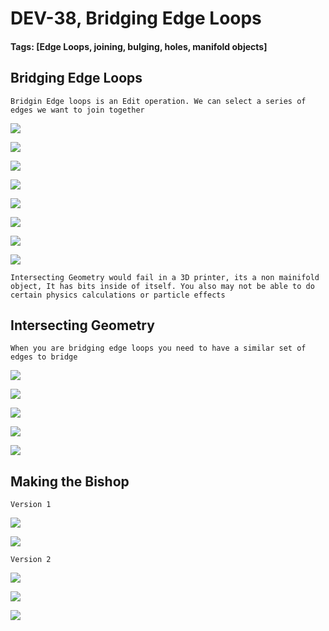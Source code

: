 # DEV-38, Bridging Edge Loops
#### Tags: [Edge Loops, joining, bulging, holes, manifold objects]



## Bridging Edge Loops

    Bridgin Edge loops is an Edit operation. We can select a series of edges we want to join together

![](../images/DEV-38-A.png)

![](../images/DEV-38-B.png)

![](../images/DEV-38-C.png)

![](../images/DEV-38-D.png)

![](../images/DEV-38-E.png)

![](../images/DEV-38-F.png)

![](../images/DEV-38-G.png)

![](../images/DEV-38-H.png)

    Intersecting Geometry would fail in a 3D printer, its a non mainifold object, It has bits inside of itself. You also may not be able to do certain physics calculations or particle effects

## Intersecting Geometry

    When you are bridging edge loops you need to have a similar set of edges to bridge

![](../images/DEV-38-I.png)

![](../images/DEV-38-J.png)

![](../images/DEV-38-K.png)

![](../images/DEV-38-L.png)

![](../images/DEV-38-M.png)

## Making the Bishop

    Version 1

![](../images/DEV-38-N.png)

![](../images/DEV-38-O.png)


    Version 2

![](../images/DEV-38-P.png)

![](../images/DEV-38-Q.png)

![](../images/DEV-38-R.png)